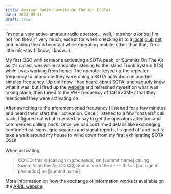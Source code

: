 ```yaml
---
title: Amateur Radio Summits On The Air (SOTA)
date: 2024-03-31
draft: true
---
```


I'm not a very active amateur radio operator... well, I monitor _a lot_ but I'm not "on the air" very much, except for when checking in to a [local](http://ve7na.ca) [club](https://cvars.ca) [net](https://www.rac.ca/nets/) and making the odd contact while operating mobile; other than that, I'm a little mic-shy (I know, I know...).

My first QSO with someone activating a SOTA peak, or Summits On The Air as it's called, was while randomly listening to the Island Trunk System (ITS) while I was working from home. The operator keyed up the repeater frequency to announce they were doing a SOTA activation on another simplex frequency. Up until now I had heard about SOTA, and vaguely knew what it was, but I fired up the [website](https://www.sota.org.uk/) and refreshed myself on what was taking place, then tuned to the VHF frequency of 146.520MHz that they mentioned they were activating on.

After switching to the aforementioned frequency I listened for a few minutes and heard them start their activation. Once I listened to a few "chasers" call back, I figured out what I needed to say to get the operators attention and commenced calling back. Once we had confirmed details like exchanging confirmed callsigns, grid squares and signal reports, I signed off and had to take a walk around my house to wind down from my first exhilerating SOTA QSO!

When activating

> CQ CQ, this is [callsign in phonetics] on [summit name] calling Summits on the Air
> CQ CQ, Summits on the air — this is [callsign in phonetics] on [summit name]

More information on how the exchange of information works is available on the [ARRL website](http://www.arrl.org/radio-operating-from-summits).
